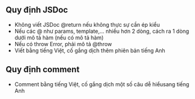## Quy định JSDoc

-   Không viết JSDoc @return nếu không thực sự cần ép kiểu
-   Nếu các @ như params, template,... nhiều hơn 2 dòng, cách ra 1 dòng dưới mô tả hàm (nếu có mô tả hàm)
-   Nếu có throw Error, phải mô tả @throw
-   Viết bằng tiếng Việt, cố gắng dịch thêm phiên bản tiếng Anh

## Quy định comment

-   Comment bằng tiếng Việt, cố gắng dịch một số câu dễ hiểusang tiếng Anh
